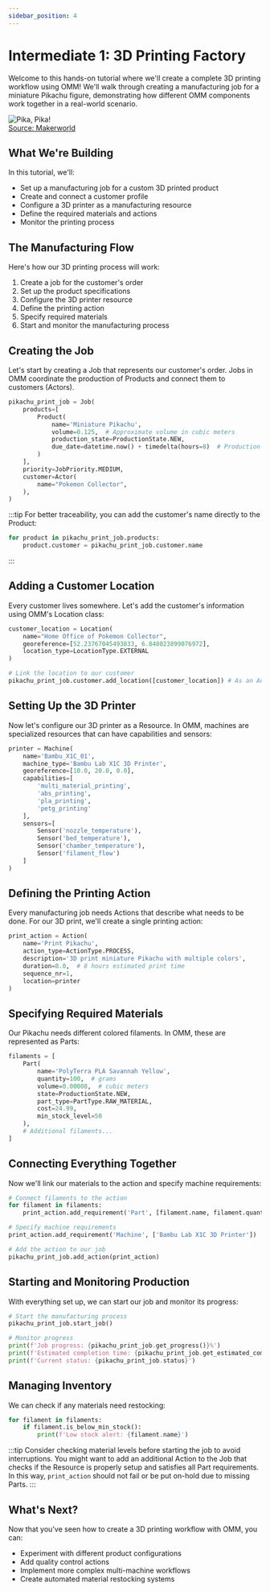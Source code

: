 ```yaml
---
sidebar_position: 4
---
```


# Intermediate 1: 3D Printing Factory

Welcome to this hands-on tutorial where we'll create a complete 3D printing workflow using OMM! We'll walk through creating a manufacturing job for a miniature Pikachu figure, demonstrating how different OMM components work together in a real-world scenario.

![Pika, Pika!](@site/static/img/pikachu.png)  
[Source: Makerworld](https://makerworld.com/en/models/388565?from=search#profileId-289389)

## What We're Building

In this tutorial, we'll:
- Set up a manufacturing job for a custom 3D printed product
- Create and connect a customer profile
- Configure a 3D printer as a manufacturing resource
- Define the required materials and actions
- Monitor the printing process

## The Manufacturing Flow

Here's how our 3D printing process will work:
1. Create a job for the customer's order
2. Set up the product specifications
3. Configure the 3D printer resource
4. Define the printing action
5. Specify required materials
6. Start and monitor the manufacturing process

## Creating the Job

Let's start by creating a Job that represents our customer's order. Jobs in OMM coordinate the production of Products and connect them to customers (Actors).

```python
pikachu_print_job = Job(
    products=[
        Product(
            name='Miniature Pikachu',
            volume=0.125,  # Approximate volume in cubic meters
            production_state=ProductionState.NEW,
            due_date=datetime.now() + timedelta(hours=8)  # Production due date
        )
    ],
    priority=JobPriority.MEDIUM,
    customer=Actor(
        name="Pokemon Collector",
    ),
)
```

:::tip
For better traceability, you can add the customer's name directly to the Product:

```python
for product in pikachu_print_job.products:
    product.customer = pikachu_print_job.customer.name
```
:::

## Adding a Customer Location

Every customer lives somewhere. Let's add the customer's information using OMM's Location class:

```python
customer_location = Location(
    name="Home Office of Pokemon Collector",
    georeference=[52.23767045493833, 6.848023899076972],
    location_type=LocationType.EXTERNAL
)

# Link the location to our customer
pikachu_print_job.customer.add_location([customer_location]) # As an Actor can have multiple Locations, we provide it as a list
```

## Setting Up the 3D Printer

Now let's configure our 3D printer as a Resource. In OMM, machines are specialized resources that can have capabilities and sensors:

```python
printer = Machine(
    name='Bambu_X1C_01',
    machine_type='Bambu Lab X1C 3D Printer',
    georeference=[10.0, 20.0, 0.0],
    capabilities=[
        'multi_material_printing',
        'abs_printing',
        'pla_printing',
        'petg_printing'
    ],
    sensors=[
        Sensor('nozzle_temperature'),
        Sensor('bed_temperature'),
        Sensor('chamber_temperature'),
        Sensor('filament_flow')
    ]
)
```

## Defining the Printing Action

Every manufacturing job needs Actions that describe what needs to be done. For our 3D print, we'll create a single printing action:

```python
print_action = Action(
    name='Print Pikachu',
    action_type=ActionType.PROCESS,
    description='3D print miniature Pikachu with multiple colors',
    duration=8.0,  # 8 hours estimated print time
    sequence_nr=1,
    location=printer
)
```

## Specifying Required Materials

Our Pikachu needs different colored filaments. In OMM, these are represented as Parts:

```python
filaments = [
    Part(
        name='PolyTerra PLA Savannah Yellow',
        quantity=100,  # grams
        volume=0.00008,  # cubic meters
        state=ProductionState.NEW,
        part_type=PartType.RAW_MATERIAL,
        cost=24.99,
        min_stock_level=50
    ),
    # Additional filaments...
]
```

## Connecting Everything Together

Now we'll link our materials to the action and specify machine requirements:

```python
# Connect filaments to the action
for filament in filaments:
    print_action.add_requirement('Part', [filament.name, filament.quantity])

# Specify machine requirements
print_action.add_requirement('Machine', ['Bambu Lab X1C 3D Printer'])

# Add the action to our job
pikachu_print_job.add_action(print_action)
```

## Starting and Monitoring Production

With everything set up, we can start our job and monitor its progress:

```python
# Start the manufacturing process
pikachu_print_job.start_job()

# Monitor progress
print(f'Job progress: {pikachu_print_job.get_progress()}%')
print(f'Estimated completion time: {pikachu_print_job.get_estimated_completion_time()} hours')
print(f'Current status: {pikachu_print_job.status}')
```

## Managing Inventory

We can check if any materials need restocking:

```python
for filament in filaments:
    if filament.is_below_min_stock():
        print(f'Low stock alert: {filament.name}')
```

:::tip
Consider checking material levels before starting the job to avoid interruptions. You might want to add an additional Action to the Job that checks if the Resource is properly setup and satisfies all Part requirements. In this way, `print_action` should not fail or be put on-hold due to missing Parts. 
:::

## What's Next?

Now that you've seen how to create a 3D printing workflow with OMM, you can:
- Experiment with different product configurations
- Add quality control actions
- Implement more complex multi-machine workflows
- Create automated material restocking systems